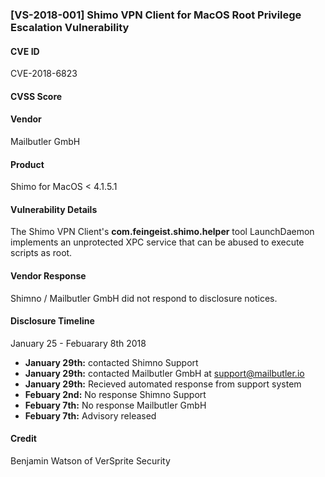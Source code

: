 
### [VS-2018-001] Shimo VPN Client for MacOS Root Privilege Escalation Vulnerability

#### CVE ID
CVE-2018-6823

#### CVSS Score

#### Vendor
Mailbutler GmbH

#### Product
Shimo for MacOS < 4.1.5.1

#### Vulnerability Details
The Shimo VPN Client's **com.feingeist.shimo.helper** tool LaunchDaemon implements an unprotected XPC service that can be abused to execute scripts as root.

#### Vendor Response
Shimno / Mailbutler GmbH did not respond to disclosure notices.

#### Disclosure Timeline
January 25 - Febuarary 8th 2018

+ **January 29th:** contacted Shimno Support 
+ **January 29th:** contacted Mailbutler GmbH at support@mailbutler.io 
+ **January 29th:** Recieved automated response from support system
+ **Febuary 2nd:** No response Shimno Support
+ **Febuary 7th:** No response Mailbutler GmbH
+ **Febuary 7th:** Advisory released

#### Credit
Benjamin Watson of VerSprite Security 

